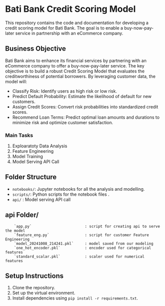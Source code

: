 # Bati Bank Credit Scoring Model

This repository contains the code and documentation for developing a credit scoring model for Bati Bank. The goal is to enable a buy-now-pay-later service in partnership with an eCommerce company.

## Business Objective

Bati Bank aims to enhance its financial services by partnering with an eCommerce company to offer a buy-now-pay-later service. The key objective is to build a robust Credit Scoring Model that evaluates the creditworthiness of potential borrowers. By leveraging customer data, the model will:

- Classify Risk: Identify users as high risk or low risk.
- Predict Default Probability: Estimate the likelihood of default for new customers.
- Assign Credit Scores: Convert risk probabilities into standardized credit scores.
- Recommend Loan Terms: Predict optimal loan amounts and durations to minimize risk and optimize customer satisfaction.

### Main Tasks

1. Exploaratoty Data Analysis
2. Feature Engineering
3. Model Training
4. Model Serving API Call

## Folder Structure

- `notebooks/`: Jupyter notebooks for all the analysis and modelling.
- `scripts/`: Python scripts for the notebook files .
- `api/` : Model serving API call 

## api Folder/

```
    `app.py`                        : script for creating api to serve the model 
    `feature_eng.py`                : script for customer Feature Engineering 
    `model_20241008_214241.pkl`     : model saved from our modeling   
    `one_hot_encoder.pkl`           : encoder used for categorical features 
    `standard_scalar.pkl`           : scaler used for numerical features

```

## Setup Instructions

1. Clone the repository.
2. Set up the virtual environment.
3. Install dependencies using `pip install -r requirements.txt`.